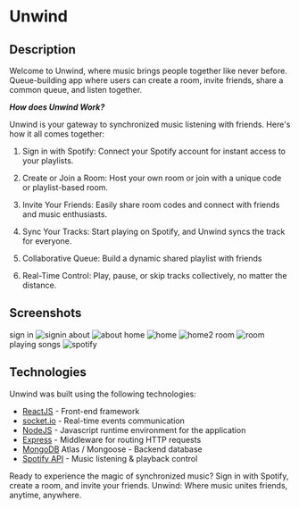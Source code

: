 # Unwind

## Description

Welcome to Unwind, where music brings people together like never before. 
Queue-building app where users can create a room, invite friends, share a common queue, and listen together.

***How does Unwind Work?***

Unwind is your gateway to synchronized music listening with friends. Here's how it all comes together:

1) Sign in with Spotify: Connect your Spotify account for instant access to your playlists.

2) Create or Join a Room: Host your own room or join with a unique code or playlist-based room.

3) Invite Your Friends: Easily share room codes and connect with friends and music enthusiasts.

4) Sync Your Tracks: Start playing on Spotify, and Unwind syncs the track for everyone.

5) Collaborative Queue: Build a dynamic shared playlist with friends

6) Real-Time Control: Play, pause, or skip tracks collectively, no matter the distance.


## Screenshots
sign in
![signin](https://github.com/Revant202/unwind/assets/76607683/f3e77549-c059-46c6-88e1-a11a00643b48)
about
![about](https://github.com/Revant202/unwind/assets/76607683/5a0a8550-18e0-458f-9faa-f3ca26d81b4f)
home
![home](https://github.com/Revant202/unwind/assets/76607683/5db9565b-ade5-490b-b562-52d7a924b1da)
![home2](https://github.com/Revant202/unwind/assets/76607683/7c58ff34-8f6a-4f99-819e-df17e912d950)
room
![room](https://github.com/Revant202/unwind/assets/76607683/98a3925a-54b2-4877-b787-6dbf6ad5efa7)
playing songs
![spotify](https://github.com/Revant202/unwind/assets/76607683/57cb2665-8897-4800-8e1b-22e8ed6f4f42)



## Technologies

Unwind was built using the following technologies:

* [ReactJS](https://reactjs.org/) - Front-end framework
* [socket.io](https://socket.io/) - Real-time events communication 
* [NodeJS](https://nodejs.org/en/) - Javascript runtime environment for the application
* [Express](https://expressjs.com/) - Middleware for routing HTTP requests
* [MongoDB](https://www.mongodb.com/) Atlas / Mongoose - Backend database
* [Spotify API](https://developer.spotify.com/) - Music listening & playback control

Ready to experience the magic of synchronized music? Sign in with Spotify, create a room, and invite your friends. Unwind: Where music unites friends, anytime, anywhere.
